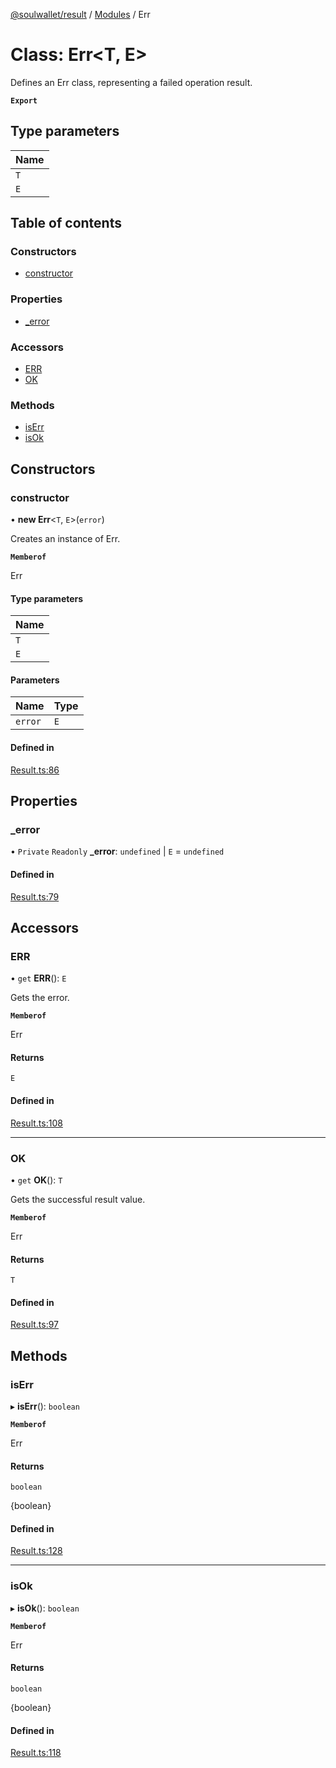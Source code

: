 [@soulwallet/result](../README.md) / [Modules](../modules.md) / Err

# Class: Err<T, E\>

Defines an Err class, representing a failed operation result.

**`Export`**

## Type parameters

| Name |
| :------ |
| `T` |
| `E` |

## Table of contents

### Constructors

- [constructor](Err.md#constructor)

### Properties

- [\_error](Err.md#_error)

### Accessors

- [ERR](Err.md#err)
- [OK](Err.md#ok)

### Methods

- [isErr](Err.md#iserr)
- [isOk](Err.md#isok)

## Constructors

### constructor

• **new Err**<`T`, `E`\>(`error`)

Creates an instance of Err.

**`Memberof`**

Err

#### Type parameters

| Name |
| :------ |
| `T` |
| `E` |

#### Parameters

| Name | Type |
| :------ | :------ |
| `error` | `E` |

#### Defined in

[Result.ts:86](https://github.com/SoulWallet/soulwalletlib/blob/1189b3a/packages/soulwallet-result/src/Result.ts#L86)

## Properties

### \_error

• `Private` `Readonly` **\_error**: `undefined` \| `E` = `undefined`

#### Defined in

[Result.ts:79](https://github.com/SoulWallet/soulwalletlib/blob/1189b3a/packages/soulwallet-result/src/Result.ts#L79)

## Accessors

### ERR

• `get` **ERR**(): `E`

Gets the error.

**`Memberof`**

Err

#### Returns

`E`

#### Defined in

[Result.ts:108](https://github.com/SoulWallet/soulwalletlib/blob/1189b3a/packages/soulwallet-result/src/Result.ts#L108)

___

### OK

• `get` **OK**(): `T`

Gets the successful result value.

**`Memberof`**

Err

#### Returns

`T`

#### Defined in

[Result.ts:97](https://github.com/SoulWallet/soulwalletlib/blob/1189b3a/packages/soulwallet-result/src/Result.ts#L97)

## Methods

### isErr

▸ **isErr**(): `boolean`

**`Memberof`**

Err

#### Returns

`boolean`

{boolean}

#### Defined in

[Result.ts:128](https://github.com/SoulWallet/soulwalletlib/blob/1189b3a/packages/soulwallet-result/src/Result.ts#L128)

___

### isOk

▸ **isOk**(): `boolean`

**`Memberof`**

Err

#### Returns

`boolean`

{boolean}

#### Defined in

[Result.ts:118](https://github.com/SoulWallet/soulwalletlib/blob/1189b3a/packages/soulwallet-result/src/Result.ts#L118)
